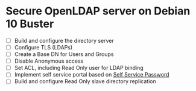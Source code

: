 # Secure OpenLDAP server on Debian 10 Buster
- [ ] Build and configure the directory server
- [ ] Configure TLS (LDAPs)
- [ ] Create a Base DN for Users and Groups
- [ ] Disable Anonymous access
- [ ] Set ACL, including Read Only user for LDAP binding
- [ ] Implement self service portal based on [Self Service Password](https://ltb-project.org/documentation/self-service-password)
- [ ] Build and configure Read Only slave directory replication
